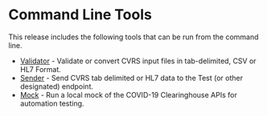 # Command Line Tools
This release includes the following tools that can be run from the command line.

* [Validator](Validator.html) - Validate or convert CVRS input files in tab-delimited, CSV or HL7 Format.
* [Sender](Sender.html) - Send CVRS tab delimited or HL7 data to the Test (or other designated) endpoint.
* [Mock](Mock.html) - Run a local mock of the COVID-19 Clearinghouse APIs for automation testing.